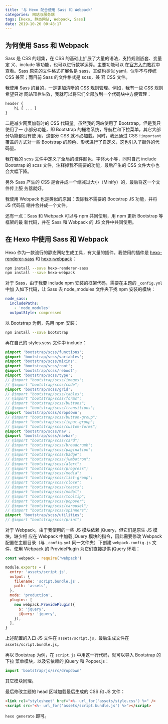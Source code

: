 ```yaml
---
title: '与 Hexo 配合使用 Sass 和 Webpack'
categories: 网站与服务端
tags: [Hexo, 静态网站, Webpack, Sass]
date: 2019-10-26 00:48:17
---
```


## 为何使用 Sass 和 Webpack

Sass 是 CSS 的超集，在 CSS 的基础上扩展了大量的语法，支持规则嵌套、变量定
义、include 等功能，也可以进行数学运算。主要功能可以
在[官方入门教程](https://sass-lang.com/guide)中查看。Sass 原先的文件格式扩展名是
sass，其结构类似 yaml，似乎不与传统 CSS 兼容；而目前 Sass 的文件格式是 scss，兼
容 CSS 文件。

我使用 Sass 的目的，一是更加清晰的 CSS 规则管理。例如，我有一些 CSS 规则希望只对
网站顶栏生效，我就可以将它们全部放到一个代码块中方便管理：

```scss
header {
    h1 { ... }
}
```

二是减少网页加载时的 CSS 代码量。虽然我的网站使用了 Bootstrap，但是我只使用了一
小部分功能，即 Bootstrap 的栅格系统，导航栏和下拉菜单，其它大部分功能都没有使
用，这部分 CSS 就不必加载。同时，我还通过 CSS `!important` 覆盖的方式对一些
Bootstrap 的颜色、形状进行了自定义，这也引入了额外的代码量。

我在我的 scss 文件中定义了全局的控件颜色、字体大小等，同时自己 include Bootstrap
的 scss 文件，注释掉我不需要的功能，最后产生的 CSS 文件大小也会大幅下降。

另外 Sass 产生的 CSS 是合并成一个缩减过大小（Minify）的，最后将这一个文件传上服
务器就好。

我使用 Webpack 也是类似的原因：去除我不需要的 Bootstrap JS 功能，并将 JS 代码压
缩并合并成一个文件。

还有一点：Sass 和 Webpack 可以与 npm 共同使用，用 npm 更新 Bootstrap 等框架的最
新代码，并在 Sass 和 Webpack 的 JS 文件中共同使用。

## 在 Hexo 中使用 Sass 和 Webpack

Hexo 作为一款流行的静态网站生成工具，有大量的插件。我使用的插件是
[hexo-renderer-sass](https://github.com/knksmith57/hexo-renderer-sass) 和
[hexo-webpack](https://github.com/cowsay-blog/hexo-webpack)：

```bash
npm install --save hexo-renderer-sass
npm install --save hexo-webpack
```

对于 Sass，由于我要 include npm 安装的框架代码，需要在主题的 `_config.yml` 中加
入如下代码，让 Sass 去 node_modules 文件夹下找 npm 安装的模块：

```yaml
node_sass:
  includePaths:
    - 'node_modules'
  outputStyle: compressed
```

以 Bootstrap 为例，先用 npm 安装：

```bash
npm install --save bootstrap
```

再在自己的 styles.scss 文件中 include：

```scss
@import 'bootstrap/scss/functions';
@import 'bootstrap/scss/variables';
@import 'bootstrap/scss/mixins';
@import 'bootstrap/scss/root';
@import 'bootstrap/scss/reboot';
@import 'bootstrap/scss/type';
// @import "bootstrap/scss/images";
// @import "bootstrap/scss/code";
@import 'bootstrap/scss/grid';
// @import "bootstrap/scss/tables";
// @import "bootstrap/scss/forms";
// @import "bootstrap/scss/buttons";
// @import "bootstrap/scss/transitions";
@import 'bootstrap/scss/dropdown';
// @import "bootstrap/scss/button-group";
// @import "bootstrap/scss/input-group";
// @import "bootstrap/scss/custom-forms";
@import 'bootstrap/scss/nav';
@import 'bootstrap/scss/navbar';
// @import "bootstrap/scss/card";
// @import "bootstrap/scss/breadcrumb";
// @import "bootstrap/scss/pagination";
// @import "bootstrap/scss/badge";
// @import "bootstrap/scss/jumbotron";
// @import "bootstrap/scss/alert";
// @import "bootstrap/scss/progress";
// @import "bootstrap/scss/media";
// @import "bootstrap/scss/list-group";
// @import "bootstrap/scss/close";
// @import "bootstrap/scss/toasts";
// @import "bootstrap/scss/modal";
// @import "bootstrap/scss/tooltip";
// @import "bootstrap/scss/popover";
// @import "bootstrap/scss/carousel";
// @import "bootstrap/scss/spinners";
@import 'bootstrap/scss/utilities';
// @import "bootstrap/scss/print";
```

对于 Webpack，由于我使用的一些 JS 模块依赖 jQuery，但它们是原生 JS 模块，缺少相
应在 Webpack 中加载 jQuery 模块的指令，因此需要修改 Webpack 配置在主题目录（与
`_config.yml` 同一文件夹）下创建 `webpack.config.js` 文件，使用 Webpack 的
ProvidePlugin 为它们直接提供 jQuery 环境：

```js
const webpack = require('webpack')

module.exports = {
  entry: 'assets/script.js',
  output: {
    filename: 'script.bundle.js',
    path: 'assets',
  },
  mode: 'production',
  plugins: [
    new webpack.ProvidePlugin({
      $: 'jquery',
      jQuery: 'jquery',
    }),
  ],
}
```

上述配置的入口 JS 文件在 `assets/script.js`，最后生成文件在
`assets/script.bundle.js`。

再以 Bootstrap 为例，在 `script.js` 中用这一行代码，就可以导入 Bootstrap 的下拉
菜单模块，以及它依赖的 jQuery 和 Popper.js：

```js
import 'bootstrap/js/src/dropdown'
```

其它模块同理。

最后修改主题的 head 区域加载最后生成的 CSS 和 JS 文件：

```html
<link rel="stylesheet" href="<%- url_for('assets/style.css') %>" />
<script src="<%- url_for('assets/script.bundle.js') %>"></script>
```

`hexo generate` 即可。

